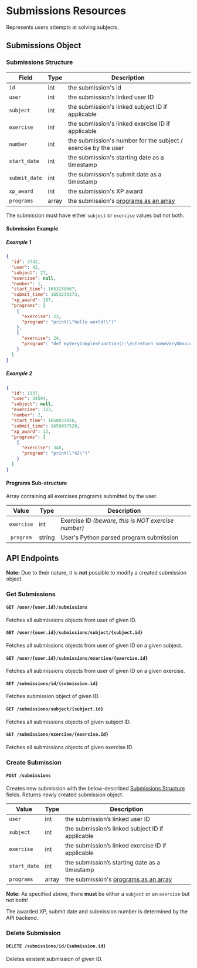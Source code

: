 # Submissions Resources

Represents users attempts at solving subjects.

## Submissions Object

### Submissions Structure

| Field         | Type  | Description                                                                     |
|---------------|-------|---------------------------------------------------------------------------------|
| `id`          | int   | the submission's id                                                             |
| `user`        | int   | the submission's linked user ID                                                 |
| `subject`     | int   | the submission's linked subject ID if applicable                                |
| `exercise`    | int   | the submission's linked exercise ID if applicable                               |
| `number`      | int   | the submission's number for the subject / exercise by the user                  |
| `start_date`  | int   | the submission's starting date as a timestamp                                   |
| `submit_date` | int   | the submission's submit date as a timestamp                                     |
| `xp_award`    | int   | the submission's XP award                                                       |
| `programs`    | array | the submission's [programs as an array](/submissions?id=programs-sub-structure) |

The submission must have either `subject` or `exercise` values but not both.

#### Submission Example

##### Example 1

```json
{
  "id": 3742,
  "user": 42,
  "subject": 27,
  "exercise": null,
  "number": 1,
  "start_time": 1653238667,
  "submit_time": 1653239373,
  "xp_award": 167,
  "programs": [
    {
      "exercise": 23,
      "program": "print(\"hello world!\")"
    },
    {
      "exercise": 24,
      "program": "def myVeryComplexFunction():\n\treturn someVeryObscureFunctionCall()"
    }
  ]
}
```

##### Example 2

```json
{
  "id": 1337,
  "user": 34594,
  "subject": null,
  "exercise": 123,
  "number": 2,
  "start_time": 1650033056,
  "submit_time": 1650037520,
  "xp_award": 12,
  "programs": [
    {
      "exercise": 348,
      "program": "print(\"42\")"
    }
  ]
}
```

#### Programs Sub-structure

Array containing all exercises programs submitted by the user.

|   Value    | Type   | Description                                         |
|:----------:|--------|-----------------------------------------------------|
| `exercise` | int    | Exercise ID *(beware, this is NOT exercise number)* |
| `program`  | string | User's Python parsed program submission             |

## API Endpoints

**Note:** Due to their nature, it is **not** possible to modify a created submission object.

### Get Submissions

#### `GET /user/{user.id}/submissions`

Fetches all submissions objects from user of given ID.

#### `GET /user/{user.id}/submissions/subject/{subject.id}`

Fetches all submissions objects from user of given ID on a given subject.

#### `GET /user/{user.id}/submissions/exercise/{exercise.id}`

Fetches all submissions objects from user of given ID on a given exercise.

#### `GET /submissions/id/{submission.id}`

Fetches submission object of given ID.

#### `GET /submissions/subject/{subject.id}`

Fetches all submissions objects of given subject ID.

#### `GET /submissions/exercise/{exercise.id}`

Fetches all submissions objects of given exercise ID.

### Create Submission

#### `POST /submissions`

Creates new submission with the below-described [Submissions Structure](/submissions?id=submissions-structure) fields. Returns newly created submission object.

| Value        | Type  | Description                                                                     |
|--------------|-------|---------------------------------------------------------------------------------|
| `user`       | int   | the submission’s linked user ID                                                 |
| `subject`    | int   | the submission’s linked subject ID if applicable                                |
| `exercise`   | int   | the submission’s linked exercise ID if applicable                               |
| `start_date` | int   | the submission’s starting date as a timestamp                                   |
| `programs`   | array | the submission's [programs as an array](/submissions?id=programs-sub-structure) |

**Note:** As specified above, there **must** be either a `subject` or an `exercise` but not both!

The awarded XP, submit date and submission number is determined by the API backend.

### Delete Submission

#### `DELETE /submissions/id/{submission.id}`

Deletes existent submission of given ID.
